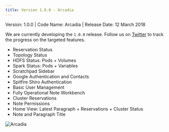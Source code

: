 ```yaml
---
title: Version 1.0.0 - Arcadia
---
```


Version: 1.0.0 | Code Name: Arcadia | Release Date: 12 March 2018

We are currently developing the `1.0.0` release. Follow us on [Twitter](https://twitter.com/datalayerio) to track the progress on the targeted features.

+ Reservation Status
+ Topology Status
+ HDFS Status: Pods + Volumes
+ Spark Status: Pods + Variables
+ Scratchpad Sidebar
+ Google Authentication and Contacts
+ Spitfire Shiro Authentication
+ Basic User Management
+ Fully Operational Note Workbench
+ Cluster Reservations
+ Note Permissions
+ Home View: Latest Paragraph + Reservations + Cluster Status
+ Note and Paragraph Title

![Arcadia](/images/releases/arcadia.jpg "Arcadia")
